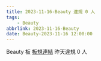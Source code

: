```yaml
---
title: 2023-11-16-Beauty 違規 0 人
tags:
    - Beauty
abbrlink: 2023-11-16-Beauty
date: Beauty-2023-11-16 12:00:00
---
```

Beauty 板 [板規連結](https://www.ptt.cc/bbs/Beauty/M.1630069980.A.84B.html)
昨天違規 0 人
